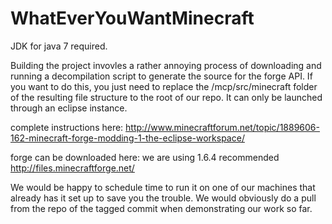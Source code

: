 WhatEverYouWantMinecraft
========================
JDK for java 7 required.

Building the project invovles a rather annoying process of downloading and running a decompilation script 
to generate the source for the forge API. If you want to do this, you just need to replace the /mcp/src/minecraft folder
of the resulting file structure to the root of our repo. It can only be launched through an eclipse instance.

complete instructions here:
http://www.minecraftforum.net/topic/1889606-162-minecraft-forge-modding-1-the-eclipse-workspace/

forge can be downloaded here: we are using 1.6.4 recommended
http://files.minecraftforge.net/

We would be happy to schedule time to run it on one of our machines that already has it set up to save you the trouble.
We would obviously do a pull from the repo of the tagged commit when demonstrating our work so far.
